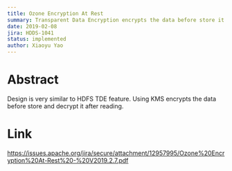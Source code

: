 ```yaml
---
title: Ozone Encryption At Rest
summary: Transparent Data Encryption encrypts the data before store it
date: 2019-02-08
jira: HDDS-1041
status: implemented
author: Xiaoyu Yao
---
```

<!--
  Licensed under the Apache License, Version 2.0 (the "License");
  you may not use this file except in compliance with the License.
  You may obtain a copy of the License at

   http://www.apache.org/licenses/LICENSE-2.0

  Unless required by applicable law or agreed to in writing, software
  distributed under the License is distributed on an "AS IS" BASIS,
  WITHOUT WARRANTIES OR CONDITIONS OF ANY KIND, either express or implied.
  See the License for the specific language governing permissions and
  limitations under the License. See accompanying LICENSE file.
-->

# Abstract

Design is very similar to HDFS TDE feature. Using KMS encrypts the data before store and decrypt it after reading.
 
# Link

 https://issues.apache.org/jira/secure/attachment/12957995/Ozone%20Encryption%20At-Rest%20-%20V2019.2.7.pdf
